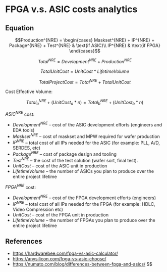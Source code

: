 # FPGA v.s. ASIC costs analytics

## Equation

```math
Production^{NRE} =
\begin{cases}
  Maskset^{NRE} + IP^{NRE} + Package^{NRE} + Test^{NRE} & \text{if ASIC}\\
  IP^{NRE} & \text{if FPGA}
\end{cases}
```

```math
Total^{NRE} = Development^{NRE} + Production^{NRE}
```

```math
TotalUnitCost = UnitCost * LifetimeVolume
```

```math
TotalProjectCost = Total^{NRE} + TotalUnitCost
```

<!-- markdownlint-disable MD037 -->

Cost Effective Volume:

```math
Total^{NRE}_a + (UnitCost_a * n) = Total^{NRE}_b + (UnitCost_b * n)
```

<!-- markdownlint-restore -->

$ASIC^{NRE}$ cost:

- $Development^{NRE}$ – cost of the ASIC development efforts (engineers and EDA tools)
- $Maskset^{NRE}$ – cost of maskset and MPW required for wafer production
- $IP^{NRE}$ – total cost of all IPs needed for the ASIC (for example: PLL, A/D, SERDES, etc)
- $Package^{NRE}$ – cost of package design and tooling
- $Test^{NRE}$ – the cost of the test solution (wafer sort, final test).
- $Unit Cost$ – cost of the ASIC unit in production
- $Lifetime Volume$ – the number of ASICs you plan to produce over the entire project lifetime

$FPGA^{NRE}$ cost:

- $Development^{NRE}$ – cost of the FPGA development efforts (engineers)
- $IP^{NRE}$ – total cost of all IPs needed for the FPGA (for example: HDLC, Video Compression etc)
- $Unit Cost$ – cost of the FPGA unit in production
- $Lifetime Volume$ – the number of FPGAs you plan to produce over the entire project lifetime

## References

- <https://hardwarebee.com/fpga-vs-asic-calculator/>
- <https://anysilicon.com/fpga-vs-asic-choose/>
- <https://numato.com/blog/differences-between-fpga-and-asics/>
  $$
